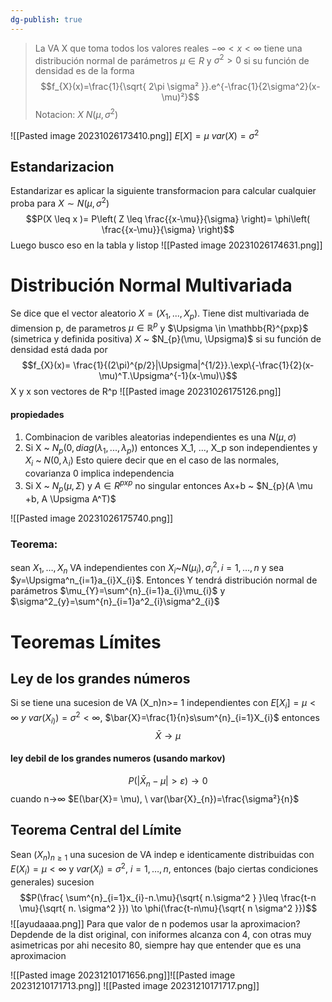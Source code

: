 ```yaml
---
dg-publish: true
---
```

> La VA X que toma todos los valores reales $-\infty<x<\infty$ tiene una distribución normal de parámetros $\mu \in R$ y $\sigma^2>0$ si su función de densidad es de la forma $$f_{X}(x)=\frac{1}{\sqrt{ 2\pi \sigma² }}.e^{-\frac{1}{2\sigma^2}(x-\mu)²}$$
> Notacion: $X ~ N(\mu, \sigma^2)$

![[Pasted image 20231026173410.png]]
$E[X]=\mu$
$var(X)=\sigma^2$
## Estandarizacion
Estandarizar es aplicar la siguiente transformacion para calcular cualquier proba para $X \sim N(\mu, \sigma^2)$
$$P(X \leq x )= P\left( Z \leq \frac{{x-\mu}}{\sigma} \right)= \phi\left( \frac{{x-\mu}}{\sigma} \right)$$ Luego busco eso en la tabla y listop
![[Pasted image 20231026174631.png]]

# Distribución Normal Multivariada

Se dice que el vector aleatorio $X=(X_1, ..., X_p)$. Tiene dist multivariada de dimension p, de parametros $\mu \in \mathbb{R}^p$ y $\Upsigma \in \mathbb{R}^{pxp}$ (simetrica y definida positiva) $X$ ~ $N_{p}(\mu, \Upsigma)$ si su función de densidad está dada por $$f_{X}(x)= \frac{1}{(2\pi)^{p/2}|\Upsigma|^{1/2}}.\exp\{-\frac{1}{2}(x-\mu)^T.\Upsigma^{-1}(x-\mu)\}$$X y x son vectores de R^p
 ![[Pasted image 20231026175126.png]]

#### propiedades
1. Combinacion de varibles aleatorias independientes es una $N(\mu, \sigma)$
1. Si X ~ $N_p(0, diag(\lambda_1, ..., \lambda_p))$ entonces X_1, ..., X_p son independientes y $X_i$ ~ $N(0, \lambda_i)$ Esto quiere decir que en el caso de las normales, covarianza 0 implica independencia
2. Si X ~ $N_{p}(\mu, \Sigma)$ y $A \in R^{pxp}$ no singular entonces Ax+b ~ $N_{p}(A \mu +b, A \Upsigma A^T)$ 

![[Pasted image 20231026175740.png]]

### Teorema:
sean $X_{1}, \dots, X_{n}$ VA independientes con $X_{i}$~$N(\mu_{i}), \sigma^2_{i}, i = 1, \dots, n$ y sea $y=\Upsigma^n_{i=1}a_{i}X_{i}$. Entonces Y tendrá distribución normal de parámetros $\mu_{Y}=\sum^{n}_{i=1}a_{i}\mu_{i}$ y $\sigma^2_{y}=\sum^{n}_{i=1}a^2_{i}\sigma^2_{i}$

# Teoremas Límites
## Ley de los grandes números
Si se tiene una sucesion de VA (X_n)n>= 1 independientes con $E[X_i]=\mu < \infty \ y\ var(X_{i)})=\sigma^2<\infty$, $\bar{X}=\frac{1}{n}s\sum^{n}_{i=1}X_{i}$ entonces 
$$\bar{X}\to \mu$$
#### ley debil de los grandes numeros (usando markov)
$$P(|\bar{X}_{n}-\mu|>\varepsilon)\to{0}$$ cuando n->$\infty$
$E(\bar{X}= \mu), \ var(\bar{X}_{n})=\frac{\sigma²}{n}$


## Teorema Central del Límite
Sean $(X_{n})_{n\geq 1}$ una sucesion de VA indep e identicamente distribuidas con $E(X_{i})=\mu<\infty$ y $var(X_i)=\sigma^2$, $i=1,\dots, n$, entonces (bajo ciertas condiciones generales)
sucesion
$$P(\frac{ \sum^{n}_{i=1}x_{i}-n.\mu}{\sqrt{ n.\sigma^2 } }\leq \frac{t-n \mu}{\sqrt{ n. \sigma^2 }}) \to \phi(\frac{t-n\mu}{\sqrt{ n \sigma^2 }})$$
![[ayudaaaa.png]]
Para que valor de n podemos usar la aproximacion?
Depdende de la dist original, con iniformes alcanza con 4, con otras muy asimetricas por ahi necesito 80, siempre hay que entender que es una aproximacion


![[Pasted image 20231210171656.png]]![[Pasted image 20231210171713.png]]
![[Pasted image 20231210171717.png]]